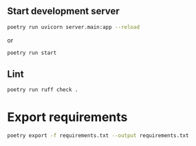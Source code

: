 
## Start development server
```bash
poetry run uvicorn server.main:app --reload
```

or 

```bash
poetry run start
```

## Lint
```bash
poetry run ruff check .
```


# Export requirements
```bash
poetry export -f requirements.txt --output requirements.txt
```